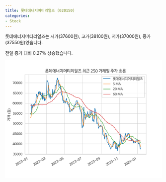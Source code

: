 ```yaml
---
title: 롯데에너지머티리얼즈 (020150)
categories:
- Stock
---
```


롯데에너지머티리얼즈는 시가(37600원), 고가(38100원), 저가(37000원), 종가(37550원)였습니다.

전일 종가 대비 0.27% 상승했습니다.

<!-- more -->

![020150](/assets/images/stock/020150.png)